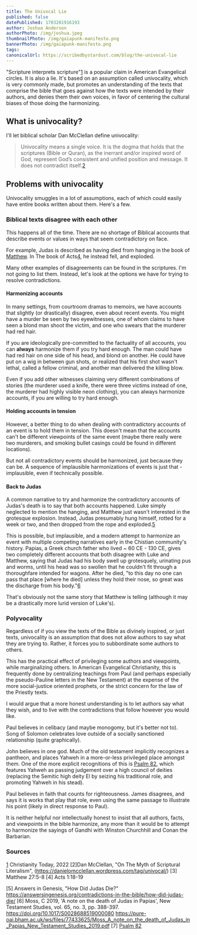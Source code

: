 ```yaml
---
title: The Univocal Lie
published: false
datePublished: 1703201916193
author: Joshua Anderson
authorPhoto: /img/joshua.jpeg
thumbnailPhoto: /img/gaiapunk-manifesto.png
bannerPhoto: /img/gaiapunk-manifesto.png
tags:
canonicalUrl: https://scribedbystardust.com/blog/the-univocal-lie
---
```


"Scripture interprets scripture"[1](#sources) is a popular claim in American Evangelical circles. It is also a lie. It's based on an assumption called univocality, which is very commonly made, but promotes an understanding of the texts that comprise the bible that goes against how the texts were intended by their authors, and denies them their own voices, in favor of centering the cultural biases of those doing the harmonizing.

## What is univocality?

I'll let biblical scholar Dan McClellan define univocality:

> Univocality means a single voice. It is the dogma that holds that the scriptures (Bible or Quran), as the inerrant and/or inspired word of God, represent God’s consistent and unified position and message. It does not contradict itself.[2](#sources)

## Problems with univocality

Univocality smuggles in a lot of assumptions, each of which could easily have entire books written about them. Here's a few.

### Biblical texts disagree with each other

This happens all of the time. There are no shortage of Biblical accounts that describe events or values in ways that seem contradictory on face.

For example, Judas is described as having died from hanging in the book of [Matthew](https://www.bibleref.com/Matthew/27/Matthew-27-5.html). In The book of Acts[4](#sources), he instead fell, and exploded.

Many other examples of disagreements can be found in the scriptures. I'm not going to list them. Instead, let's look at the options we have for trying to resolve contradictions.

#### Harmonizing accounts

In many settings, from courtroom dramas to memoirs, we have accounts that slightly (or drastically) disagree, even about recent events. You might have a murder be seen by two eyewitnesses, one of whom claims to have seen a blond man shoot the victim, and one who swears that the murderer had red hair.

If you are ideologically pre-committed to the factuality of all accounts, you can **always** harmonize them if you try hard enough. The man could have had red hair on one side of his head, and blond on another. He could have put on a wig in between gun shots, or realized that his first shot wasn't lethal, called a fellow criminal, and another man delivered the killing blow.

Even if you add other witnesses claiming very different combinations of stories (the murderer used a knife, there were three victims instead of one, the murderer had highly visible neon clothing), you can always harmonize accounts, if you are willing to try hard enough.

#### Holding accounts in tension

However, a better thing to do when dealing with contradictory accounts of an event is to hold them in tension. This doesn't mean that the accounts can't be different viewpoints of the same event (maybe there really were two murderers, and smoking bullet casings could be found in different locations).

But not all contradictory events should be harmonized, just because they can be. A sequence of implausible harmonizations of events is just that - implausible, even if technically possible.

#### Back to Judas

A common narrative to try and harmonize the contradictory accounts of Judas's death is to say that both accounts happened. Luke simply neglected to mention the hanging, and Matthew just wasn't interested in the grotesque explosion. Instead, Judas presumably hung himself, rotted for a week or two, and then dropped from the rope and exploded.[5](https://answersingenesis.org/contradictions-in-the-bible/how-did-judas-die/)

This is possible, but implausible, and a modern attempt to harmonize an event with multiple competing narratives early in the Chistian community's history. Papias, a Greek church father who lived ~ 60 CE - 130 CE, gives two completely different accounts that both disagree with Luke and Matthew, saying that Judas had his body swell up grotesquely, urinating pus and worms, until his head was so swollen that he couldn't fit through a thoroughfare intended for wagons. After he died, "to this day no one can pass that place [where he died] unless they hold their nose, so great was the discharge from his body."[6](#sources)

That's obviously not the same story that Matthew is telling (although it may be a drastically more lurid version of Luke's).

### Polyvocality

Regardless of if you view the texts of the Bible as divinely inspired, or just texts, univocality is an assumption that does not allow authors to say what they are trying to. Rather, it forces you to subbordinate some authors to others.

This has the practical effect of privileging some authors and viewpoints, while marginalizing others. In American Evangelical Christianity, this is frequently done by centralizing teachings from Paul (and perhaps especially the pseudo-Pauline letters in the New Testament) at the expense of the more social-justice oriented prophets, or the strict concern for the law of the Priestly texts.

I would argue that a more honest understanding is to let authors say what they wish, and to live with the contradictions that follow however you would like.

Paul believes in celibacy (and maybe monogomy, but it's better not to). Song of Solomon celebrates love outside of a socially sanctioned relationship (quite graphically).

John believes in one god. Much of the old testament implicitly recognizes a pantheon, and places Yahweh in a more-or-less privileged place amongst them. One of the more explicit recognitions of this is [Psalm 82](https://app.logos.com/books/LLS%3A1.0.710/references/bible%2Besv.19.82.2?registration_source_host=biblia.com&tile=left&zzls=2eMKcTcKNwrEOw4IwEEPDv8OFc8KlwqprNgQrE2zChMKhasKvw61JScKuJMOXIhTDpcOfCcKdw5jCrGfDmS9jwqfCmFgCTMOXYMOtA8K5w5PCusKew4XDuz7CjAnDpsKRK8OUJcO0wp5gw5DCqsKIS20QwqXChAbCr8KNw6IHJsOjAMO3w5rDnUjClcODXMKHw4gWScKiWhgLLyNPTMOjwoXDkmDDkVjDrEzDr8Krwox0wrTDk8OmwpxFwqnCh8OKw67Cp8KJPC%2FCilLCmsKMflDDnivDk8K4w5HCn3DCjSzCkcK1w6bCrsKUZ8O5AgrDoEXCiQ%3D%3D), which features Yahweh as passing judgement over a high council of deities (replacing the Semitic high deity El by seizing his traditional role, and promoting Yahweh in his stead).

Paul believes in faith that counts for righteousness. James disagrees, and says it is works that play that role, even using the same passage to illustrate his point (likely in direct response to Paul).

It is neither helpful nor intellectually honest to insist that all authors, facts, and viewpoints in the bible harmonize, any more than it would be to attempt to harmonize the sayings of Gandhi with Winston Churchhill and Conan the Barbarian.

### Sources

[1](https://www.christianitytoday.com/ct/2022/february-web-only/bible-reference-tool-old-testament-scripture-interpretation.html) Christianity Today, 2022
[2]Dan McClellan, "On The Myth of Scriptural Literalism", (https://danielomcclellan.wordpress.com/tag/univocal/)
[3] Matthew 27:5-8
[4] Acts 1:18-19

[5] Answers in Genesis, "How Did Judas Die?" https://answersingenesis.org/contradictions-in-the-bible/how-did-judas-die/
[6] Moss, C 2019, 'A note on the death of Judas in Papias', New Testament Studies, vol. 65, no. 3, pp. 388-397.
https://doi.org/10.1017/S0028688519000080 https://pure-oai.bham.ac.uk/ws/files/77433625/Moss_A_note_on_the_death_of_Judas_in_Papias_New_Testament_Studies_2019.pdf
[7] [Psalm 82](https://app.logos.com/books/LLS%3A1.0.710/references/bible%2Besv.19.82.2?registration_source_host=biblia.com&tile=left&zzls=2eMKcTcKNwrEOw4IwEEPDv8OFc8KlwqprNgQrE2zChMKhasKvw61JScKuJMOXIhTDpcOfCcKdw5jCrGfDmS9jwqfCmFgCTMOXYMOtA8K5w5PCusKew4XDuz7CjAnDpsKRK8OUJcO0wp5gw5DCqsKIS20QwqXChAbCr8KNw6IHJsOjAMO3w5rDnUjClcODXMKHw4gWScKiWhgLLyNPTMOjwoXDkmDDkVjDrEzDr8Krwox0wrTDk8OmwpxFwqnCh8OKw67Cp8KJPC%2FCilLCmsKMflDDnivDk8K4w5HCn3DCjSzCkcK1w6bCrsKUZ8O5AgrDoEXCiQ%3D%3D)
